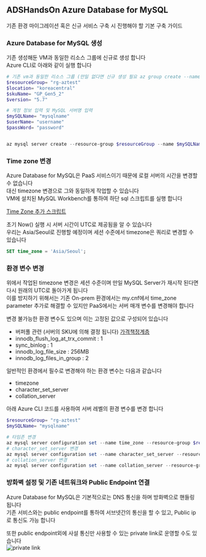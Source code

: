 ## ADSHandsOn Azure Database for MySQL
기존 환경 마이그레이션 혹은 신규 서비스 구축 시 진행해야 할 기본 구축 가이드  

### Azure Database for MySQL 생성
기존 생성해둔 VM과 동일한 리소스 그룹에 신규로 생성 합니다  
Azure CLI로 아래와 같이 실행 합니다  

```powershell
# 기존 vm과 동일한 리소스 그룹 (만일 없다면 신규 생성 필요 az group create --name "resourceGroupName" --location "koreacentral")
$resourceGroup= "rg-aztest"
$location= "koreacentral"
$skuName= "GP_Gen5_2"
$version= "5.7"

# 계정 정보 입력 및 MySQL 서버명 입력
$mySQLName= "mysqlname"
$userName= "username"
$passWord= "password"


az mysql server create --resource-group $resourceGroup --name $mySQLName  --location $location --admin-user $userName --admin-password $passWord --sku-name $skuName --version $version
```

### Time zone 변경
Azure Database for MySQL은 PaaS 서비스이기 때문에 로컬 서버의 시간을 변경할 수 없습니다  
대신 timezone 변경으로 그와 동일하게 작업할 수 있습니다  
VM에 설치된 MySQL Workbench를 통하여 하단 sql 스크립트를 실행 합니다  

[Time Zone 추가 스크립트](/AzureDatabaseforMySQL/change_time_zone.sql) 

초기 Now() 실행 시 서버 시간이 UTC로 제공됨을 알 수 있습니다  
우리는 Asia/Seoul로 진행할 예정이며 세션 수준에서 timezone은 쿼리로 변경할 수 있습니다  

```sql
SET time_zone = 'Asia/Seoul';
```


### 환경 변수 변경
위에서 작업된 timezone 변경은 세션 수준이며 만일 MySQL Server가 재시작 된다면 다시 원래의 UTC로 돌아가게 됩니다  
이를 방지하기 위해서는 기존 On-prem 환경에서는 my.cnf에서 time_zone parameter 추가로 해결할 수 있지만 PaaS에서는 서버 매개 변수를 변경해야 합니다  

변경 불가능한 환경 변수도 있으며 이는 고정된 값으로 구성되어 있습니다  
- 버퍼풀 관련 (서버의 SKU에 의해 결정 됩니다) [가격책정계층](https://docs.microsoft.com/ko-kr/azure/mysql/concepts-pricing-tiers) 
- innodb_flush_log_at_trx_commit : 1
- sync_binlog : 1
- innodb_log_file_size : 256MB
- innodb_log_files_in_group : 2

일반적인 환경에서 필수로 변경해야 하는 환경 변수는 다음과 같습니다  
- timezone 
- character_set_server
- collation_server

아래 Azure CLI 코드를 사용하여 서버 레벨의 환경 변수를 변경 합니다

```powershell
$resourceGroup= "rg-aztest"
$mySQLName= "mysqlname"

# 타임존 변경
az mysql server configuration set --name time_zone --resource-group $resourceGroup --server $mySQLName --value "Asia/Seoul"
# character_set_server 변경
az mysql server configuration set --name character_set_server --resource-group $resourceGroup --server $mySQLName --value "UTF8MB4"
# collation_server 변경
az mysql server configuration set --name collation_server --resource-group $resourceGroup --server $mySQLName --value "utf8mb4_unicode_ci"

```

### 방화벽 설정 및 기존 네트워크와 Public Endpoint 연결
Azure Database for MySQL은 기본적으로는 DNS 통신을 하며 방화벽으로 핸들링 됩니다  
기존 서비스와는 public endpoint를 통하여 서브넷간의 통신을 할 수 있고, Public ip로 통신도 가능 합니다  


또한 public endpoint외에 사설 통신만 사용할 수 있는 private link로 운영할 수도 있습니다  
![private link](https://docs.microsoft.com/ko-kr/azure/mysql/media/concepts-data-access-and-security-private-link/show-private-link-overview.png)